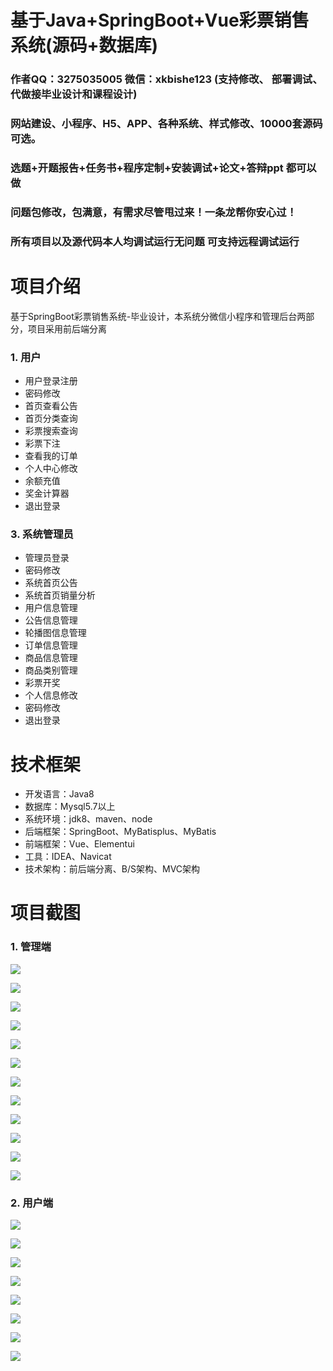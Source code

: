 # 基于Java+SpringBoot+Vue彩票销售系统(源码+数据库)

### 作者QQ：3275035005 微信：xkbishe123 (支持修改、 部署调试、 代做接毕业设计和课程设计)

### 网站建设、小程序、H5、APP、各种系统、样式修改、10000套源码可选。

### 选题+开题报告+任务书+程序定制+安装调试+论文+答辩ppt 都可以做

### 问题包修改，包满意，有需求尽管甩过来！一条龙帮你安心过！

### 所有项目以及源代码本人均调试运行无问题 可支持远程调试运行

# 项目介绍
基于SpringBoot彩票销售系统-毕业设计，本系统分微信小程序和管理后台两部分，项目采用前后端分离

### 1. 用户

- 用户登录注册
- 密码修改
- 首页查看公告
- 首页分类查询
- 彩票搜索查询
- 彩票下注
- 查看我的订单
- 个人中心修改
- 余额充值
- 奖金计算器
- 退出登录

### 3. 系统管理员

- 管理员登录
- 密码修改
- 系统首页公告
- 系统首页销量分析
- 用户信息管理
- 公告信息管理
- 轮播图信息管理
- 订单信息管理
- 商品信息管理
- 商品类别管理
- 彩票开奖
- 个人信息修改
- 密码修改
- 退出登录

# 技术框架
- 开发语言：Java8
- 数据库：Mysql5.7以上
- 系统环境：jdk8、maven、node
- 后端框架：SpringBoot、MyBatisplus、MyBatis
- 前端框架：Vue、Elementui
- 工具：IDEA、Navicat
- 技术架构：前后端分离、B/S架构、MVC架构
# 项目截图

### 1. 管理端

![](image/A1.png)

![](image/A2.png)

![](image/A3.png)

![](image/A4.png)

![](image/A5.png)

![](image/A6.png)

![](image/A7.png)

![](image/A8.png)

![](image/A9.png)

![](image/A10.png)

![](image/A11.png)

![](image/A12.png)

### 2. 用户端

![](image/B1.png)

![](image/B2.png)

![](image/B3.png)

![](image/B4.png)

![](image/B5.png)

![](image/B6.png)

![](image/B7.png)

![](image/B8.png)
